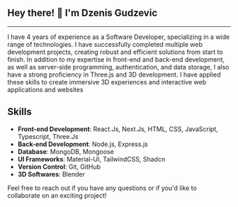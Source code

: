 <h2> Hey there! 👋 I'm Dzenis Gudzevic</h2>
<hr /> 

I have 4 years of experience as a Software Developer, specializing in a wide range of technologies. I have successfully completed multiple web development projects, creating robust and efficient solutions from start to finish. In addition to my expertise in front-end and back-end development, as well as server-side programming, authentication, and data storage, I also have a strong proficiency in Three.js and 3D development. I have applied these skills to create immersive 3D experiences and interactive web applications and websites

## Skills

- **Front-end Development**: React.Js, Next.Js, HTML, CSS, JavaScript, Typescript, Three.Js
- **Back-end Development**: Node.js, Express.js
- **Database**: MongoDB, Mongoose
- **UI Frameworks**: Material-UI, TailwindCSS, Shadcn
- **Version Control**: Git, GitHub
- **3D Softwares**: Blender


Feel free to reach out if you have any questions or if you'd like to collaborate on an exciting project!

